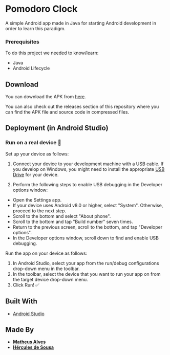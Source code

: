 # Pomodoro Clock

A simple Android app made in Java for starting Android development in order to learn this paradigm.

### Prerequisites

To do this project we needed to know/learn:
  
* Java
* Android Lifecycle

## Download

You can download the APK from [here](https://github.com/Dywyll/Pomodoro-Clock/releases/download/v1.0.0/app.apk).

You can also check out the releases section of this repository where you can find the APK file and source code in compressed files.

## Deployment (in Android Studio)

### Run on a real device :iphone:
Set up your device as follows:

1. Connect your device to your development machine with a USB cable. If you develop on Windows, you might need to install the appropriate [USB Drive](https://developer.android.com/studio/run/oem-usb) for your device.

2. Perform the following steps to enable USB debugging in the Developer options window:

* Open the Settings app.
* If your device uses Android v8.0 or higher, select "System". Otherwise, proceed to the next step.
* Scroll to the bottom and select "About phone".
* Scroll to the bottom and tap "Build number" seven times.
* Return to the previous screen, scroll to the bottom, and tap "Developer options".
* In the Developer options window, scroll down to find and enable USB debugging.

Run the app on your device as follows:

1. In Android Studio, select your app from the run/debug configurations drop-down menu in the toolbar.
2. In the toolbar, select the device that you want to run your app on from the target device drop-down menu.
3. Click Run! :white_check_mark:

## Built With

* [Android Studio](https://developer.android.com/studio)

## Made By

* [**Matheus Alves**](https://github.com/Dywyll)
* [**Hércules de Sousa**](https://github.com/HailKing)
